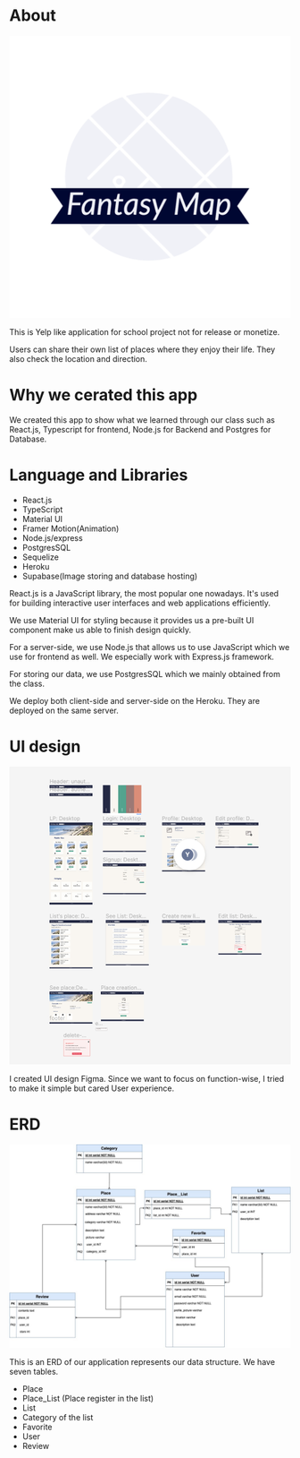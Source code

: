 # About


 ![logo](/public/images/logo1.png)

This is Yelp like application for school project not for release or monetize.

Users can share their own list of places where they enjoy their life.
They also check the location and direction.

# Why we cerated this app

We created this app to show what we learned through our class such as React.js, Typescript for frontend, Node.js for Backend and Postgres for Database.

# Language and Libraries

- React.js
- TypeScript
- Material UI
- Framer Motion(Animation)
- Node.js/express
- PostgresSQL
- Sequelize
- Heroku
- Supabase(Image storing and database hosting)

React.js is a JavaScript library, the most popular one nowadays. It's used for building interactive user interfaces and web applications efficiently.

We use Material UI for styling because it provides us a pre-built UI component make us able to finish design quickly.

For a server-side, we use Node.js that allows us to use JavaScript which we use for frontend as well.
We especially work with Express.js framework.

For storing our data, we use PostgresSQL which we mainly obtained from the class.

We deploy both client-side and server-side on the Heroku.
They are deployed on the same server.

# UI design

![Mockup](public/images/mockup.png)

I created UI design Figma.
Since we want to focus on function-wise, I tried to make it simple but cared User experience.

# ERD

![ERD](public/images/ERD.jpeg)

This is an ERD of our application represents our data structure.
We have seven tables.

- Place
- Place_List (Place register in the list)
- List
- Category of the list
- Favorite
- User
- Review
